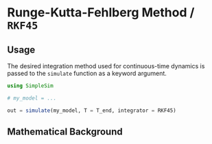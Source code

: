 # Runge-Kutta-Fehlberg Method / `RKF45`

## Usage

The desired integration method used for continuous-time dynamics is passed to the `simulate` function as a keyword argument.

```julia
using SimpleSim

# my_model = ...

out = simulate(my_model, T = T_end, integrator = RKF45)
```

## Mathematical Background

